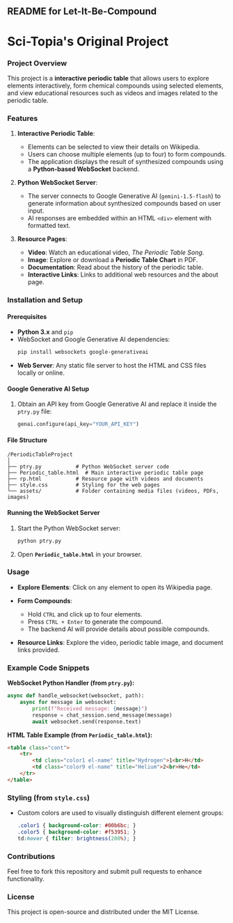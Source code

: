 ## README for Let-It-Be-Compound
# Sci-Topia's Original Project
### Project Overview

This project is a **interactive periodic table** that allows users to explore elements interactively, form chemical compounds using selected elements, and view educational resources such as videos and images related to the periodic table.

### Features
1. **Interactive Periodic Table**:
   - Elements can be selected to view their details on Wikipedia.
   - Users can choose multiple elements (up to four) to form compounds.
   - The application displays the result of synthesized compounds using a **Python-based WebSocket** backend.

2. **Python WebSocket Server**:
   - The server connects to Google Generative AI (`gemini-1.5-flash`) to generate information about synthesized compounds based on user input.
   - AI responses are embedded within an HTML `<div>` element with formatted text.

3. **Resource Pages**:
   - **Video**: Watch an educational video, *The Periodic Table Song*.
   - **Image**: Explore or download a **Periodic Table Chart** in PDF.
   - **Documentation**: Read about the history of the periodic table.
   - **Interactive Links**: Links to additional web resources and the about page.

### Installation and Setup

#### Prerequisites
- **Python 3.x** and `pip`
- WebSocket and Google Generative AI dependencies:
  ```bash
  pip install websockets google-generativeai
  ```
- **Web Server**: Any static file server to host the HTML and CSS files locally or online.

#### Google Generative AI Setup
1. Obtain an API key from Google Generative AI and replace it inside the `ptry.py` file:
   ```python
   genai.configure(api_key="YOUR_API_KEY")
   ```

#### File Structure
```
/PeriodicTableProject
│
├── ptry.py           # Python WebSocket server code
├── Periodic_table.html  # Main interactive periodic table page
├── rp.html           # Resource page with videos and documents
├── style.css         # Styling for the web pages
└── assets/           # Folder containing media files (videos, PDFs, images)
```

#### Running the WebSocket Server
1. Start the Python WebSocket server:
   ```bash
   python ptry.py
   ```
2. Open **`Periodic_table.html`** in your browser.

### Usage
- **Explore Elements**: Click on any element to open its Wikipedia page.
- **Form Compounds**:
   - Hold `CTRL` and click up to four elements.
   - Press `CTRL + Enter` to generate the compound.
   - The backend AI will provide details about possible compounds.
  
- **Resource Links**: Explore the video, periodic table image, and document links provided.

### Example Code Snippets

**WebSocket Python Handler (from `ptry.py`):**
```python
async def handle_websocket(websocket, path):
    async for message in websocket:
        print(f"Received message: {message}")
        response = chat_session.send_message(message)
        await websocket.send(response.text)
```

**HTML Table Example (from `Periodic_table.html`):**
```html
<table class="cont">
    <tr>
        <td class="color1 el-name" title="Hydrogen">1<br>H</td>
        <td class="color9 el-name" title="Helium">2<br>He</td>
    </tr>
</table>
```

### Styling (from `style.css`)
- Custom colors are used to visually distinguish different element groups:
  ```css
  .color1 { background-color: #00b6bc; }
  .color5 { background-color: #f53951; }
  td:hover { filter: brightness(200%); }
  ```

### Contributions
Feel free to fork this repository and submit pull requests to enhance functionality.

### License
This project is open-source and distributed under the MIT License.
